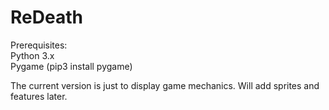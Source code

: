 # ReDeath
Prerequisites:<br>
Python 3.x<br>
Pygame (pip3 install pygame)<br>

The current version is just to display game mechanics. Will add sprites and features later.

